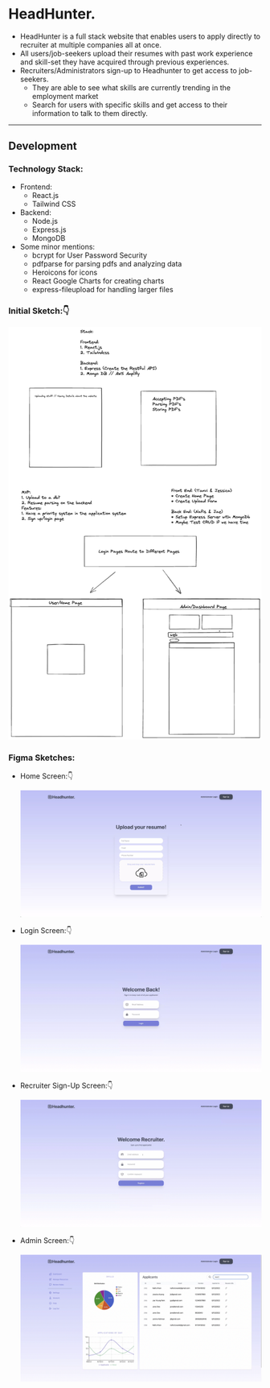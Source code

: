 # HeadHunter.

- HeadHunter is a full stack website that enables users to apply directly to recruiter at multiple companies all at once.
- All users/job-seekers upload their resumes with past work experience and skill-set they have acquired through previous experiences.
- Recruiters/Administrators sign-up to Headhunter to get access to job-seekers. 
  - They are able to see what skills are currently trending in the employment market
  - Search for users with specific skills and get access to their information to talk to them directly.

---

## Development

### Technology Stack:

- Frontend:
  - React.js
  - Tailwind CSS
- Backend:
  - Node.js
  - Express.js
  - MongoDB
- Some minor mentions:
  - bcrypt for User Password Security
  - pdfparse for parsing pdfs and analyzing data
  - Heroicons for icons
  - React Google Charts for creating charts
  - express-fileupload for handling larger files

### Initial Sketch:👇

<img src='./Planning/sketch.png'/>

### Figma Sketches:

- <p>Home Screen:👇</p><img src='./Planning/Home.png'>
- <p>Login Screen:👇</p><img src='./Planning/Login.png'/>
- <p>Recruiter Sign-Up Screen:👇</p><img src='./Planning/Register.png'>
- <p>Admin Screen:👇</p><img src='./Planning/Admin.png'>
